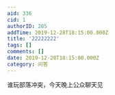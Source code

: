 ```yaml
---
aid: 336
cid: 1
authorID: 285
addTime: 2019-12-28T18:15:00.000Z
title: '22222222'
tags: []
comments: []
date: 2019-12-28T18:15:00.000Z
category: 问答
---
```


谁玩部落冲突，今天晚上公众聊天见
